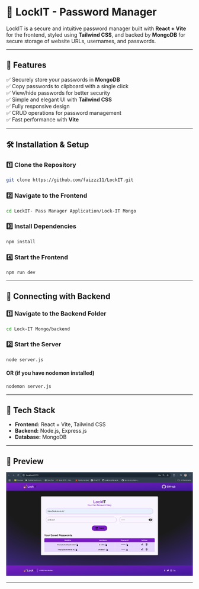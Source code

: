 # 🔐 LockIT - Password Manager

LockIT is a secure and intuitive password manager built with **React + Vite** for the frontend, styled using **Tailwind CSS**, and backed by **MongoDB** for secure storage of website URLs, usernames, and passwords.

---

## 🚀 Features

✅ Securely store your passwords in **MongoDB**  
✅ Copy passwords to clipboard with a single click  
✅ View/hide passwords for better security  
✅ Simple and elegant UI with **Tailwind CSS**  
✅ Fully responsive design  
✅ CRUD operations for password management  
✅ Fast performance with **Vite**  

---

## 🛠️ Installation & Setup

### 1️⃣ Clone the Repository
```bash
git clone https://github.com/faizzz11/LockIT.git
```

### 2️⃣ Navigate to the Frontend
```bash
cd LockIT- Pass Manager Application/Lock-IT Mongo
```

### 3️⃣ Install Dependencies
```bash
npm install
```

### 4️⃣ Start the Frontend
```bash
npm run dev
```

---

## 🔗 Connecting with Backend

### 1️⃣ Navigate to the Backend Folder
```bash
cd Lock-IT Mongo/backend
```

### 2️⃣ Start the Server
```bash
node server.js
```
#### OR (if you have **nodemon** installed)
```bash
nodemon server.js
```

---

## 🎯 Tech Stack

- **Frontend:** React + Vite, Tailwind CSS  
- **Backend:** Node.js, Express.js  
- **Database:** MongoDB  

---

## 📸 Preview
![alt text](<preview.png>)

---

